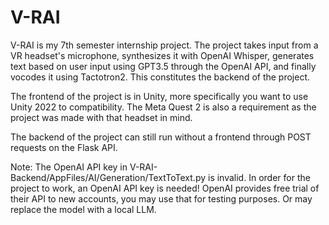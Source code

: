 # V-RAI

V-RAI is my 7th semester internship project. The project takes input from a VR headset's microphone, synthesizes it with OpenAI Whisper, 
generates text based on user input using GPT3.5 through the OpenAI API, and finally vocodes it using Tactotron2.
This constitutes the backend of the project.

The frontend of the project is in Unity, more specifically you want to use Unity 2022 to compatibility. The Meta Quest 2 is also a requirement
as the project was made with that headset in mind.

The backend of the project can still run without a frontend through POST requests on the Flask API.

Note:
The OpenAI API key in V-RAI-Backend/AppFiles/AI/Generation/TextToText.py is invalid. In order for the project to work, an OpenAI API key is needed! 
OpenAI provides free trial of their API to new accounts, you may use that for testing purposes. Or may replace the model with a local LLM.
